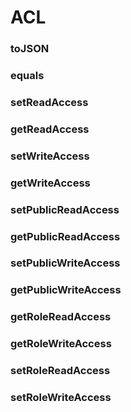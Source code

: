 # ACL

### toJSON

### equals

### setReadAccess

### getReadAccess

###  setWriteAccess

### getWriteAccess

### setPublicReadAccess

### getPublicReadAccess

### setPublicWriteAccess

### getPublicWriteAccess

### getRoleReadAccess

### getRoleWriteAccess

### setRoleReadAccess

### setRoleWriteAccess



